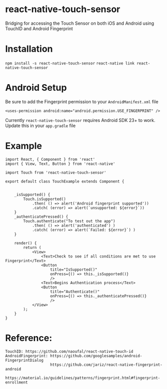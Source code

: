 # react-native-touch-sensor

Bridging for accessing the Touch Sensor on both iOS and Android using TouchID and Android Fingerprint

# Installation

`npm install -s react-native-touch-sensor`
`react-native link react-native-touch-sensor`

# Android Setup

Be sure to add the Fingerprint permission to your `AndroidManifest.xml` file

`<uses-permission android:name="android.permission.USE_FINGERPRINT" />`

Currently `react-native-touch-sensor` requires Android SDK 23+ to work.  Update this in your `app.gradle` file

# Example
```
import React, { Component } from 'react'
import { View, Text, Button } from 'react-native'

import Touch from 'react-native-touch-sensor'

export default class TouchExample extends Component {


    _isSupported() {
        Touch.isSupported()
            .then( () => alert('Android fingerprint supported'))
            .catch( (error) => alert(`unsupported: ${error}`))
    }
    _authenticatePressed() {
        Touch.authenticate("To test out the app")
            .then( () => alert('authenticated') )
            .catch( (error) => alert(`Failed: ${error}`) )
    }

    render() {
        return (
            <View>
                <Text>Check to see if all conditions are met to use Fingerprint</Text>
                <Button
                    title="IsSupported()"
                    onPress={() => this._isSupported()}
                    />
                <Text>Begins Authentication process</Text>
                <Button
                    title="Authenticate()"
                    onPress={() => this._authenticatePressed()}
                    />
            </View>
        );
    }
}

```

# Reference:
    TouchID: https://github.com/naoufal/react-native-touch-id
    AndroidFingerprint: https://github.com/googlesamples/android-FingerprintDialog
                        https://github.com/jariz/react-native-fingerprint-android
                        https://material.io/guidelines/patterns/fingerprint.html#fingerprint-enrollment
